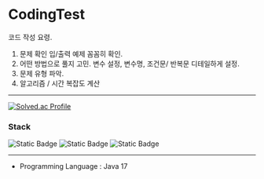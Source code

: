 # CodingTest
코드 작성 요령.

1. 문제 확인
   입/출력 예제 꼼꼼히 확인.
2. 어떤 방법으로 풀지 고민.
   변수 설정, 변수명, 조건문/ 반복문 디테일하게 설정.
3. 문제 유형 파악.
4. 알고리즘 / 시간 복잡도 계산

----

[![Solved.ac Profile](http://mazassumnida.wtf/api/generate_badge?boj=okstreet)](https://solved.ac/MrHur/CodingTest)<br/>


### Stack
![Static Badge](https://img.shields.io/badge/Java-%230769AD?style=for-the-badge&logo=CoffeeScript&logoColor=white&labelColor=0769AD)
![Static Badge](https://img.shields.io/badge/GitHub-%23181717?style=for-the-badge&logo=GitHub&logoColor=white&labelColor=#181717)
![Static Badge](https://img.shields.io/badge/Eclipse%20IDE-%232C2255?style=for-the-badge&logo=Eclipse%20IDE&logoColor=white&labelColor=#2C2255)

---
- Programming Language : Java 17
